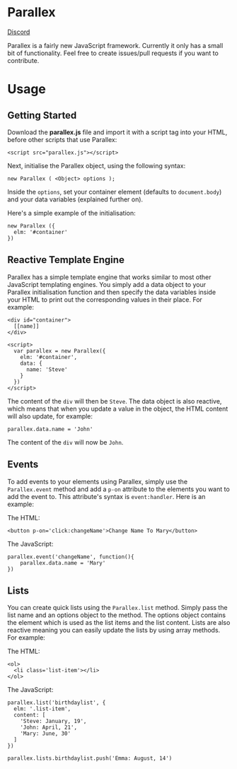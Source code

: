 # Parallex

[Discord](https://discord.gg/gqgnAcJ)

Parallex is a fairly new JavaScript framework. Currently it only has a small bit of functionality. Feel free to create issues/pull requests if you want to contribute.

# Usage

## Getting Started

Download the **parallex.js** file and import it with a script tag into your HTML, before other scripts that use Parallex:

    <script src="parallex.js"></script>
    
Next, initialise the Parallex object, using the following syntax:

    new Parallex ( <Object> options );
    
Inside the `options`, set your container element (defaults to `document.body`) and your data variables (explained further on).

Here's a simple example of the initialisation:

    new Parallex ({
      elm: '#container'
    })

## Reactive Template Engine

Parallex has a simple template engine that works similar to most other JavaScript templating engines. You simply add a data object to your Parallex initialisation function and then specify the data variables inside your HTML to print out the corresponding values in their place. For example:

    <div id="container">
      [[name]]
    </div>
    
    <script>
      var parallex = new Parallex({
        elm: '#container',
        data: {
          name: 'Steve'
        }
      })
    </script>
    
The content of the `div` will then be `Steve`. The data object is also reactive, which means that when you update a value in the object, the HTML content will also update, for example:

    parallex.data.name = 'John'
    
The content of the `div` will now be `John`.

## Events

To add events to your elements using Parallex, simply use the `Parallex.event` method and add a `p-on` attribute to the elements you want to add the event to. This attribute's syntax is `event:handler`. Here is an example:

The HTML:
    
    <button p-on='click:changeName'>Change Name To Mary</button>

The JavaScript:
    
    parallex.event('changeName', function(){
        parallex.data.name = 'Mary'
    })
    
    
## Lists

You can create quick lists using the `Parallex.list` method. Simply pass the list name and an options object to the method. The options object contains the element which is used as the list items and the list content. Lists are also reactive meaning you can easily update the lists by using array methods. For example:

The HTML:

    <ol>
      <li class='list-item'></li>
    </ol>
    
The JavaScript:

    parallex.list('birthdaylist', {
      elm: '.list-item',
      content: [
        'Steve: January, 19',
        'John: April, 21',
        'Mary: June, 30'
      ]
    })
    
    parallex.lists.birthdaylist.push('Emma: August, 14')

